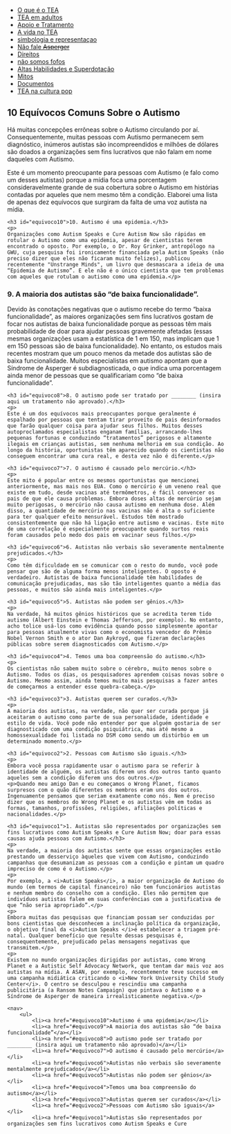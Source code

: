 <html lang="pt-BR">
<head>
    <meta charset="UTF-8">
    <title>10 Equívocos Comuns Sobre o Autismo</title>
</head>
<body>
<div class="navbar">
  <div class="navbar-inner">
      <ul class="nav">
      <li><a href= "/pages/autismo/autismo.html">O que é o TEA</a></li>
      <li><a href= "/pages/autismo/teadultos.html">TEA em adultos</a></li>
      <li><a href= "/pages/autismo/apoioetratamento.html">Apoio e Tratamento</a></li>
        <li><a href= "/pages/autismo/vidanotea.html">A vida no TEA</a></li>
        <li><a href= "/pages/autismo/identificadao.html">simbologia e representaçao</a></li>
        <li><a href= "/pages/autismo/asperger.html">Não fale <del>Asperger</del></a></li>
        <li><a href= "/pages/autismo/direitos.html">Direitos</a></li>
        <li><a href= "/pages/autismo/fofos.html">não somos fofos</a></li>
        <li><a href= "/pages/autismo/habilidades.html">Altas Habilidades e Superdotação</a></li>
        <li><a href= "/pages/autismo/mitos.html">Mitos</a></li>
          <li><a href= "/pages/autismo/documentos.html">Documentos</a></li>
          <li><a href= "/pages/autismo/namidia.html">TEA na cultura pop</a></li>
      </ul>
  </div>
</div>
<p>
<p>
    <h2>10 Equívocos Comuns Sobre o Autismo</h2>
    <p>
    Há muitas concepções errôneas sobre o Autismo circulando por aí. Consequentemente, muitas pessoas com Autismo permanecem sem diagnóstico, inúmeros autistas são incompreendidos e milhões de dólares são doados a organizações sem fins lucrativos que não falam em nome daqueles com Autismo.</p>
    <p>Este é um momento preocupante para pessoas com Autismo (e falo como um desses autistas) porque a mídia foca uma porcentagem consideravelmente grande de sua cobertura sobre o Autismo em histórias contadas por aqueles que nem mesmo têm a condição. Elaborei uma lista de apenas dez equívocos que surgiram da falta de uma voz autista na mídia.</p>

    <h3 id="equivoco10">10. Autismo é uma epidemia.</h3>
    <p>
    Organizações como Autism Speaks e Cure Autism Now são rápidas em rotular o Autismo como uma epidemia, apesar de cientistas terem encontrado o oposto. Por exemplo, o Dr. Roy Grinker, antropólogo na GWU, cuja pesquisa foi ironicamente financiada pela Autism Speaks (não preciso dizer que eles não ficaram muito felizes), publicou recentemente "Unstrange Minds", um livro que desmascara a ideia de uma “Epidemia de Autismo”. E ele não é o único cientista que tem problemas com aqueles que rotulam o autismo como uma epidemia.</p>
<p>
    <h3 id="equivoco9">9. A maioria dos autistas são “de baixa funcionalidade”.</h3>
    <p>
    Devido às conotações negativas que o autismo recebe do termo “baixa funcionalidade”, as maiores organizações sem fins lucrativos gostam de focar nos autistas de baixa funcionalidade porque as pessoas têm mais probabilidade de doar para ajudar pessoas gravemente afetadas (essas mesmas organizações usam a estatística de 1 em 150, mas implicam que 1 em 150 pessoas são de baixa funcionalidade). No entanto, os estudos mais recentes mostram que um pouco menos da metade dos autistas são de baixa funcionalidade. Muitos especialistas em autismo apontam que a Síndrome de Asperger é subdiagnosticada, o que indica uma porcentagem ainda menor de pessoas que se qualificariam como “de baixa funcionalidade”.</p>

    <h3 id="equivoco8">8. O autismo pode ser tratado por ________ (insira aqui um tratamento não aprovado).</h3>
    <p>
    Este é um dos equívocos mais preocupantes porque geralmente é espalhado por pessoas que tentam tirar proveito de pais desinformados que farão qualquer coisa para ajudar seus filhos. Muitos desses autoproclamados especialistas enganam famílias, arrancando-lhes pequenas fortunas e conduzindo “tratamentos” perigosos e altamente ilegais em crianças autistas, sem nenhuma melhoria em sua condição. Ao longo da história, oportunistas têm aparecido quando os cientistas não conseguem encontrar uma cura real, e desta vez não é diferente.</p>

    <h3 id="equivoco7">7. O autismo é causado pelo mercúrio.</h3>
    <p>
    Este mito é popular entre os mesmos oportunistas que mencionei anteriormente, mas mais nos EUA. Como o mercúrio é um veneno real que existe em tudo, desde vacinas até termômetros, é fácil convencer os pais de que ele causa problemas. Embora doses altas de mercúrio sejam muito perigosas, o mercúrio não causa autismo em nenhuma dose. Além disso, a quantidade de mercúrio nas vacinas não é alta o suficiente para ter qualquer efeito mensurável. Estudos têm mostrado consistentemente que não há ligação entre autismo e vacinas. Este mito de uma correlação é especialmente preocupante quando surtos reais foram causados pelo medo dos pais em vacinar seus filhos.</p>

    <h3 id="equivoco6">6. Autistas não verbais são severamente mentalmente prejudicados.</h3>
    <p>
    Como têm dificuldade em se comunicar com o resto do mundo, você pode pensar que são de alguma forma menos inteligentes. O oposto é verdadeiro. Autistas de baixa funcionalidade têm habilidades de comunicação prejudicadas, mas são tão inteligentes quanto a média das pessoas, e muitos são ainda mais inteligentes.</p>

    <h3 id="equivoco5">5. Autistas não podem ser gênios.</h3>
    <p>
    Na verdade, há muitos gênios históricos que se acredita terem tido autismo (Albert Einstein e Thomas Jefferson, por exemplo). No entanto, acho tolice usá-los como evidência quando posso simplesmente apontar para pessoas atualmente vivas como o economista vencedor do Prêmio Nobel Vernon Smith e o ator Dan Aykroyd, que fizeram declarações públicas sobre serem diagnosticados com Autismo.</p>

    <h3 id="equivoco4">4. Temos uma boa compreensão do autismo.</h3>
    <p>
    Os cientistas não sabem muito sobre o cérebro, muito menos sobre o Autismo. Todos os dias, os pesquisadores aprendem coisas novas sobre o Autismo. Mesmo assim, ainda temos muito mais pesquisas a fazer antes de começarmos a entender esse quebra-cabeça.</p>

    <h3 id="equivoco3">3. Autistas querem ser curados.</h3>
    <p>
    A maioria dos autistas, na verdade, não quer ser curada porque já aceitaram o autismo como parte de sua personalidade, identidade e estilo de vida. Você pode não entender por que alguém gostaria de ser diagnosticado com uma condição psiquiátrica, mas até mesmo a homossexualidade foi listada no DSM como sendo um distúrbio em um determinado momento.</p>

    <h3 id="equivoco2">2. Pessoas com Autismo são iguais.</h3>
    <p>
    Embora você possa rapidamente usar o autismo para se referir à identidade de alguém, os autistas diferem uns dos outros tanto quanto aqueles sem a condição diferem uns dos outros.</p>
    <p>Quando meu amigo Dan e eu começamos o Wrong Planet, ficamos surpresos com o quão diferentes os membros eram uns dos outros. Ingenuamente pensamos que seriam exatamente como nós. Nem é preciso dizer que os membros do Wrong Planet e os autistas vêm em todas as formas, tamanhos, profissões, religiões, afiliações políticas e nacionalidades.</p>

    <h3 id="equivoco1">1. Autistas são representados por organizações sem fins lucrativos como Autism Speaks e Cure Autism Now; doar para essas causas ajuda pessoas com Autismo.</h3>
    <p>
    Na verdade, a maioria dos autistas sente que essas organizações estão prestando um desserviço àqueles que vivem com Autismo, conduzindo campanhas que desumanizam as pessoas com a condição e pintam um quadro impreciso de como é o Autismo.</p>
    <p>
    Por exemplo, a <i>Autism Speaks</i>, a maior organização de Autismo do mundo (em termos de capital financeiro) não tem funcionários autistas e nenhum membro do conselho com a condição. Eles não permitem que indivíduos autistas falem em suas conferências com a justificativa de que “não seria apropriado”.</p>
    <p>
    Embora muitas das pesquisas que financiam possam ser conduzidas por bons cientistas que desconhecem a inclinação política da organização, o objetivo final da <i>Autism Speaks </i>é estabelecer a triagem pré-natal. Qualquer benefício que resulte dessas pesquisas é, consequentemente, prejudicado pelas mensagens negativas que transmitem.</p>
    <p>
    Existem no mundo organizações dirigidas por autistas, como Wrong Planet e a Autistic Self Advocacy Network, que tentam dar mais voz aos autistas na mídia. A ASAN, por exemplo, recentemente teve sucesso em uma campanha midiática criticando o <i>New York University Child Study Center</i>. O centro se desculpou e rescindiu uma campanha publicitária (a Ransom Notes Campaign) que pintava o Autismo e a Síndrome de Asperger de maneira irrealisticamente negativa.</p>

    <nav>
        <ul>
            <li><a href="#equivoco10">Autismo é uma epidemia</a></li>
            <li><a href="#equivoco9">A maioria dos autistas são “de baixa funcionalidade”</a></li>
            <li><a href="#equivoco8">O autismo pode ser tratado por ________ (insira aqui um tratamento não aprovado)</a></li>
            <li><a href="#equivoco7">O autismo é causado pelo mercúrio</a></li>
            <li><a href="#equivoco6">Autistas não verbais são severamente mentalmente prejudicados</a></li>
            <li><a href="#equivoco5">Autistas não podem ser gênios</a></li>
            <li><a href="#equivoco4">Temos uma boa compreensão do autismo</a></li>
            <li><a href="#equivoco3">Autistas querem ser curados</a></li>
            <li><a href="#equivoco2">Pessoas com Autismo são iguais</a></li>
            <li><a href="#equivoco1">Autistas são representados por organizações sem fins lucrativos como Autism Speaks e Cure
